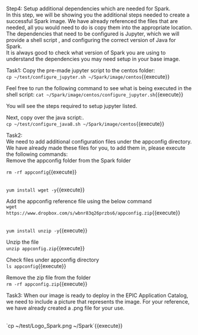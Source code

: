 Step4: Setup additional dependencies which are needed for Spark.
<br>
In this step, we will be showing you the additional steps needed to create a successful Spark image. 
We have already referenced the files that are needed, all you would need to do is copy them into the appropriate location. <br>
The dependencies that need to be configured is Jupyter, which we will provide a shell script , and configuring the correct version of Java for Spark. <br>
It is always good to check what version of Spark you are using to understand the dependencies you may need setup in your base image.


Task1:
Copy the pre-made jupyter script to the centos folder:<br>
`cp ~/test/configure_jupyter.sh ~/Spark/image/centos`{{execute}}

Feel free to run the following command to see what is being executed in the shell script: 
`cat ~/Spark/image/centos/configure_jupyter.sh`{{execute}}

You will see the steps required to setup jupyter listed.

Next, copy over the java script:.<br>
`cp ~/test/configure_java8.sh ~/Spark/image/centos`{{execute}}

Task2: 
<br>We need to add additional configuration files under the appconfig directory. We have already made these files for you, to add them in, please execute the following commands:
<br>Remove the appconfig folder from the Spark folder<br>

`rm -rf appconfig`{{execute}}

<br>`yum install wget -y`{{execute}}

Add the appconfig reference file using the below command<br>
`wget https://www.dropbox.com/s/wbnr83q26przbs6/appconfig.zip`{{execute}}

<br>`yum install unzip -y`{{execute}}

Unzip the file<br>
`unzip appconfig.zip`{{execute}}

Check files under appconfig directory<br>
`ls appconfig`{{execute}}

Remove the zip file from the folder<br>
`rm -rf appconfig.zip`{{execute}}

Task3:
When our image is ready to deploy in the EPIC Application Catalog, we need to include a picture that represents the image. For your reference, we have already created a .png file for your use.

<br>
`cp ~/test/Logo_Spark.png ~/Spark`{{execute}}
